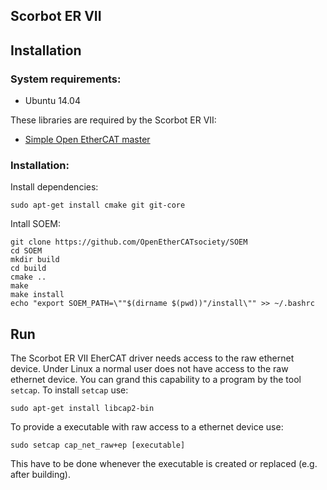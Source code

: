 Scorbot ER VII
--------------

Installation
------------

### System requirements: 
* Ubuntu 14.04 

These libraries are required by the Scorbot ER VII: 

* [Simple Open EtherCAT master](https://github.com/OpenEtherCATsociety/SOEM)


### Installation:

Install dependencies:

```shell
sudo apt-get install cmake git git-core
```

Intall SOEM:

```shell
git clone https://github.com/OpenEtherCATsociety/SOEM
cd SOEM
mkdir build
cd build
cmake ..
make
make install
echo "export SOEM_PATH=\""$(dirname $(pwd))"/install\"" >> ~/.bashrc
```

Run
---

The Scorbot ER VII EherCAT driver needs access to the raw ethernet device. Under Linux a normal user does not have access to the raw ethernet device. You can grand this capability to a program by the tool `setcap`. To install `setcap` use:

```shell
sudo apt-get install libcap2-bin
```

To provide a executable with raw access to a ethernet device use:

```shell
sudo setcap cap_net_raw+ep [executable]
```

This have to be done whenever the executable is created or replaced (e.g. after building).


